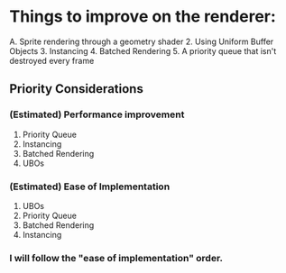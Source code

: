 # Things to improve on the renderer:

A. Sprite rendering through a geometry shader
2. Using Uniform Buffer Objects
3. Instancing
4. Batched Rendering
5. A priority queue that isn't destroyed every frame

## Priority Considerations

### (Estimated) Performance improvement

1. Priority Queue
2. Instancing
3. Batched Rendering
4. UBOs

### (Estimated) Ease of Implementation

1. UBOs
2. Priority Queue
3. Batched Rendering
4. Instancing

### I will follow the "ease of implementation" order.


